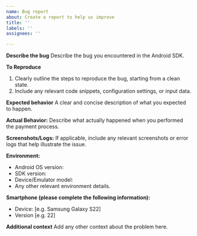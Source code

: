 ```yaml
---
name: Bug report
about: Create a report to help us improve
title: ''
labels: ''
assignees: ''

---
```


**Describe the bug**
Describe the bug you encountered in the Android SDK.

**To Reproduce**
1. Clearly outline the steps to reproduce the bug, starting from a clean state.
2. Include any relevant code snippets, configuration settings, or input data.

**Expected behavior**
A clear and concise description of what you expected to happen.

**Actual Behavior:**
Describe what actually happened when you performed the payment process.

**Screenshots/Logs:**
If applicable, include any relevant screenshots or error logs that help illustrate the issue.

**Environment:**
- Android OS version:
- SDK version:
- Device/Emulator model:
- Any other relevant environment details.

**Smartphone (please complete the following information):**
 - Device: [e.g. Samsung Galaxy S22]
 - Version [e.g. 22]

**Additional context**
Add any other context about the problem here.
